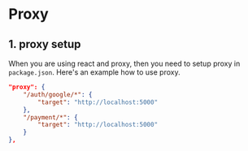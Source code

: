 # Proxy

## 1. proxy setup

When you are using react and proxy, then you need to setup proxy in `package.json`. Here's an example how to use proxy.

```json
"proxy": {
    "/auth/google/*": {
        "target": "http://localhost:5000"
    },
    "/payment/*": {
        "target": "http://localhost:5000"
    }
},
```